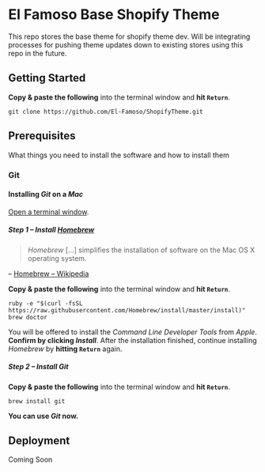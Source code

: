 # El Famoso Base Shopify Theme

This repo stores the base theme for shopify theme dev.  Will be integrating processes for pushing theme updates down to existing stores using this repo in the future.


## Getting Started

**Copy & paste the following** into the terminal window and **hit `Return`**.

```shell
git clone https://github.com/El-Famoso/ShopifyTheme.git
```


## Prerequisites

What things you need to install the software and how to install them

### Git

#### Installing *Git* on a *Mac*

[Open a terminal window](http://www.youtube.com/watch?v=zw7Nd67_aFw).

##### Step 1 – Install [*Homebrew*](http://brew.sh/)

> *Homebrew* […] simplifies the installation of software on the Mac OS X operating system.

– [Homebrew – Wikipedia](http://en.wikipedia.org/wiki/Homebrew_%28package_management_software%29)

**Copy & paste the following** into the terminal window and **hit `Return`**.

```shell
ruby -e "$(curl -fsSL https://raw.githubusercontent.com/Homebrew/install/master/install)"
brew doctor
```

You will be offered to install the *Command Line Developer Tools* from *Apple*. **Confirm by clicking *Install***. After the installation finished, continue installing *Homebrew* by **hitting `Return`** again.

##### Step 2 – Install *Git*

**Copy & paste the following** into the terminal window and **hit `Return`**.

```shell
brew install git
```

**You can use *Git* now.**


## Deployment

Coming Soon

